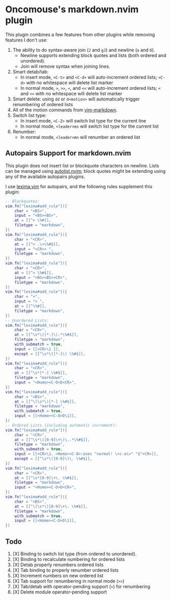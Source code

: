 # Oncomouse's markdown.nvim plugin

This plugin combines a few features from other plugins while removing features I don't use:

1. The ability to do syntax-aware join (`J` and `gJ`) and newline (`o` and `O`).
    * Newline supports extending block quotes and lists (both ordered and unordered).
    * Join will remove syntax when joining lines.
2. Smart detab/tab:
    * In insert mode, `<C-t>` and `<C-d>` will auto-increment ordered lists; `<C-d>` with no whitespace will delete list marker
    * In normal mode, `>`, `>>`, `<`, and `<<` will auto-increment ordered lists; `<` and `<<` with no whitespace will delete list marker
3. Smart delete: using `dd` or `d<motion>` will automatically trigger renumbering of ordered lists
4. All of the motion commands from [vim-markdown](https://github.com/preservim/vim-markdown).
5. Switch list type:
    * In insert mode, `<C-Z>` will switch list type for the current line
    * In normal mode, `<leader>ms` will switch list type for the current list
6. Renumber:
    * In normal mode, `<leader>mn` will renumber an ordered list

## Autopairs Support for markdown.nvim

This plugin does not insert list or blockquote characters on newline. Lists can be managed using [autolist.nvim](https://github.com/gaoDean/autolist.nvim); block quotes might be extending using any of the available autopairs plugins.

I use [lexima.vim](https://github.com/cohama/lexima.vim) for autopairs, and the following rules supplement this plugin:

```lua
-- Blockquotes:
vim.fn["lexima#add_rule"]({
    char = "<BS>",
    input = "<BS><BS>",
    at = [[^> \%#]],
    filetype = "markdown",
})
vim.fn["lexima#add_rule"]({
    char = "<CR>",
    at = [[^> .\+\%#$]],
    input = "<CR>> ",
    filetype = "markdown",
})
vim.fn["lexima#add_rule"]({
    char = "<CR>",
    at = [[^> \%#$]],
    input = "<BS><BS><CR>",
    filetype = "markdown",
})
vim.fn["lexima#add_rule"]({
    char = ">",
    input = "> ",
    at = [[^\%#]],
    filetype = "markdown",
})
-- Unordered Lists:
vim.fn["lexima#add_rule"]({
    char = "<CR>",
    at = [[^\s*\([*-]\).*\%#$]],
    filetype = "markdown",
    with_submatch = true,
    input = [[<CR>\1 ]],
    except = [[^\s*\([*-]\) \%#$]],
})
vim.fn["lexima#add_rule"]({
    char = "<CR>",
    at = [[^\s*[*-] \%#$]],
    filetype = "markdown",
    input = "<Home><C-O>D<CR>",
})
vim.fn["lexima#add_rule"]({
    char = "<BS>",
    at = [[^\(\s*\)[*-] \%#$]],
    filetype = "markdown",
    with_submatch = true,
    input = [[<Home><C-O>D\1]],
})
-- Ordered Lists (including automatic increment):
vim.fn["lexima#add_rule"]({
    char = "<CR>",
    at = [[^\s*\([0-9]\+\)\..*\%#$]],
    filetype = "markdown",
    with_submatch = true,
    input = [[<CR>\1. <Home><C-O>:exec "normal! \<c-a\>" "$"<CR>]],
    except = [[^\s*\([0-9]\)\. \%#$]],
})
vim.fn["lexima#add_rule"]({
    char = "<CR>",
    at = [[^\s*[0-9]\+\. \%#$]],
    filetype = "markdown",
    input = "<Home><C-O>D<CR>",
})
vim.fn["lexima#add_rule"]({
    char = "<BS>",
    at = [[^\(\s*\)[0-9]\+\. \%#$]],
    filetype = "markdown",
    with_submatch = true,
    input = [[<Home><C-O>D\1]],
})
```

## Todo

1. [X] Binding to switch list type (from ordered to unordered).
2. [X] Binding to recalculate numbering for ordered lists
3. [X] Detab properly renumbers ordered lists
4. [X] Tab binding to properly renumber ordered lists
5. [X] Increment numbers on new ordered list
6. [X] Tab support for renumbering in normal mode (`>>`)
7. [X] Tab/detab with operator-pending support (`>`) for renumbering
8. [X] Delete module operator-pending support
